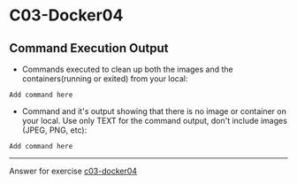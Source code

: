 # C03-Docker04


## Command Execution Output
- Commands executed to clean up both the images and the containers(running or exited) from your local:
```
Add command here
```

- Command and it's output showing that there is no image or container on your local. Use only TEXT for the command output, don't include images (JPEG, PNG, etc):
```
Add command here
```

<!-- Don't change anything below this point-->
<!-- Before commiting, remove both commented lines--> 
***
Answer for exercise [c03-docker04](https://github.com/devopsacademyau/academy/blob/779217898c5e63d5f3ca13cba3ac877e03f63efc/classes/03class/exercises/c03-docker04/README.md)